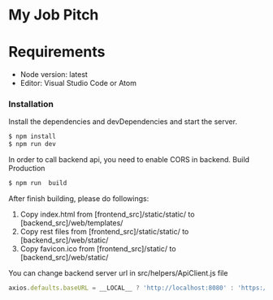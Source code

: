 # My Job Pitch
# Requirements
  - Node version: latest
  - Editor: Visual Studio Code or Atom
### Installation
Install the dependencies and devDependencies and start the server.
```sh
$ npm install
$ npm run dev
```
In order to call backend api, you need to enable CORS in backend.
Build Production
```sh
$ npm run  build
```
After finish building, please do followings:
1. Copy index.html from [frontend_src]/static/static/ to [backend_src]/web/templates/
2. Copy rest files from [frontend_src]/static/static/ to [backend_src]/web/static/
3. Copy favicon.ico from [frontend_src]/static/ to [backend_src]/web/static/

You can change backend server url in src/helpers/ApiClient.js file
```javascript
axios.defaults.baseURL = __LOCAL__ ? 'http://localhost:8080' : 'https://www.sclabs.co.uk';
```
